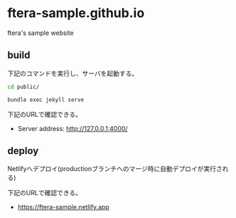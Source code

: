 # ftera-sample.github.io
ftera's sample website

## build
下記のコマンドを実行し、サーバを起動する。

```bash
cd public/

bundle exec jekyll serve
```

下記のURLで確認できる。
- Server address: http://127.0.0.1:4000/

## deploy
Netlifyへデプロイ(productionブランチへのマージ時に自動デプロイが実行される)

下記のURLで確認できる。
- https://ftera-sample.netlify.app
